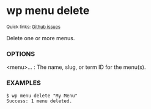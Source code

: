 # wp menu delete

<small>Quick links: <a href="https://github.com/issues?q=is%3Aopen+label%3Acommand%3Amenu-delete+sort%3Aupdated-desc+org%3Awp-cli">Github issues</a></small>

Delete one or more menus.

### OPTIONS

&lt;menu&gt;...
: The name, slug, or term ID for the menu(s).

### EXAMPLES

    $ wp menu delete "My Menu"
    Success: 1 menu deleted.




